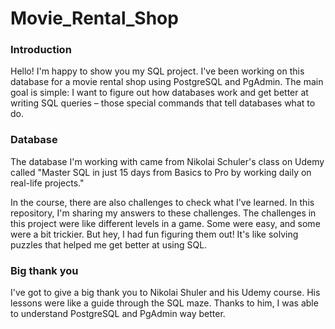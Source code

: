 # Movie_Rental_Shop

### Introduction

Hello! I'm happy to show you my SQL project. I've been working on this database for a movie rental shop using PostgreSQL and PgAdmin. The main goal is simple: I want to figure out how databases work and get better at writing SQL queries – those special commands that tell databases what to do.

### Database

The database I'm working with came from Nikolai Schuler's class on Udemy called "Master SQL in just 15 days from Basics to Pro by working daily on real-life projects." 

In the course, there are also challenges to check what I've learned. In this repository, I'm sharing my answers to these challenges. The challenges in this project were like different levels in a game. Some were easy, and some were a bit trickier. But hey, I had fun figuring them out! It's like solving puzzles that helped me get better at using SQL.

### Big thank you

I've got to give a big thank you to Nikolai Shuler and his Udemy course. His lessons were like a guide through the SQL maze. Thanks to him, I was able to understand PostgreSQL and PgAdmin way better. 
